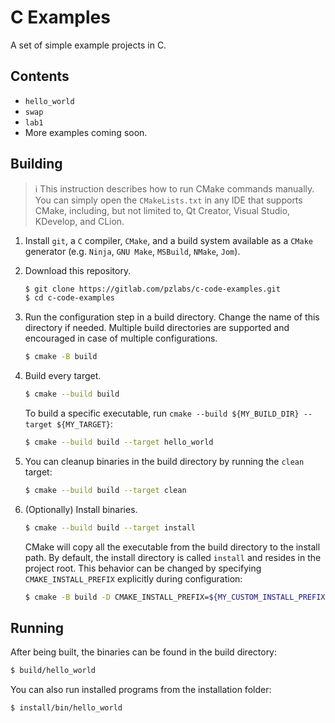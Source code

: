 # C Examples

A set of simple example projects in C.

## Contents
  * `hello_world`
  * `swap`
  * `lab1`
  * More examples coming soon.
  
## Building

> :information_source: This instruction describes how to run CMake commands manually. You can simply open the `CMakeLists.txt` in any IDE that supports CMake, including, but not limited to, Qt Creator, Visual Studio, KDevelop, and CLion.

1. Install `git`, a `C` compiler, `CMake`, and a build system available as a `CMake` generator
(e.g. `Ninja`, `GNU Make`, `MSBuild`, `NMake`, `Jom`).
2. Download this repository.
    ```bash
    $ git clone https://gitlab.com/pzlabs/c-code-examples.git
    $ cd c-code-examples
    ```
3. Run the configuration step in a build directory. Change the name of this directory if needed.
Multiple build directories are supported and encouraged in case of multiple configurations.
    ```bash
    $ cmake -B build 
    ```
4. Build every target.
    ```bash
    $ cmake --build build 
    ```

    To build a specific executable, run `cmake --build ${MY_BUILD_DIR} --target ${MY_TARGET}`:
    ```bash
    $ cmake --build build --target hello_world
    ```

5. You can cleanup binaries in the build directory by running the `clean` target:
    ```bash
    $ cmake --build build --target clean
    ```

6. (Optionally) Install binaries.
    ```bash
    $ cmake --build build --target install
    ```
    CMake will copy all the executable from the build directory to the install path.
    By default, the install directory is called `install` and resides in the project root.
    This behavior can be changed by specifying `CMAKE_INSTALL_PREFIX` explicitly during configuration:
    ```bash
    $ cmake -B build -D CMAKE_INSTALL_PREFIX=${MY_CUSTOM_INSTALL_PREFIX}
    ```

## Running

After being built, the binaries can be found in the build directory:
```bash
$ build/hello_world
```
You can also run installed programs from the installation folder:
```bash
$ install/bin/hello_world
```
